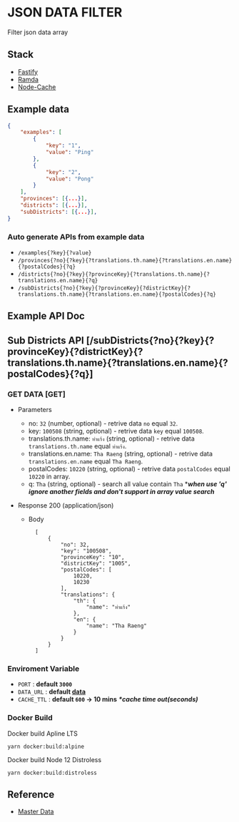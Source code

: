 # JSON DATA FILTER

Filter json data array 

## Stack

- [Fastify](https://www.fastify.io/)
- [Ramda](https://ramdajs.com/)
- [Node-Cache](https://www.npmjs.com/package/node-cache)


## Example data

``` json
{
    "examples": [
        {
            "key": "1",
            "value": "Ping"
        },
        {
            "key": "2",
            "value": "Pong"
        }
    ],
    "provinces": [{...}],
    "districts": [{...}],
    "subDistricts": [{...}],
}
```

### Auto generate APIs from example data

- `/examples{?key}{?value}`
- `/provinces{?no}{?key}{?translations.th.name}{?translations.en.name}{?postalCodes}{?q}`
- `/districts{?no}{?key}{?provinceKey}{?translations.th.name}{?translations.en.name}{?q}`
- `/subDistricts{?no}{?key}{?provinceKey}{?districtKey}{?translations.th.name}{?translations.en.name}{?postalCodes}{?q}`

## Example API Doc

## Sub Districts API [/subDistricts{?no}{?key}{?provinceKey}{?districtKey}{?translations.th.name}{?translations.en.name}{?postalCodes}{?q}]

### GET DATA [GET]

+ Parameters

    + no: `32` (number, optional) - retrive data `no` equal `32`.
    + key: `100508` (string, optional) - retrive data `key` equal `100508`.
    + translations.th.name: `ท่าแร้ง` (string, optional) - retrive data `translations.th.name` equal `ท่าแร้ง`.
    + translations.en.name: `Tha Raeng` (string, optional) - retrive data `translations.en.name` equal `Tha Raeng`.
    + postalCodes: `10220` (string, optional) - retrive data `postalCodes` equal `10220` in array.
    + q: `Tha` (string, optional) - search all value contain `Tha` *___when use 'q' ignore another fields and don't support in array value search___

+ Response 200 (application/json)

    + Body

            [
                {
                    "no": 32,
                    "key": "100508",
                    "provinceKey": "10",
                    "districtKey": "1005",
                    "postalCodes": [
                        10220,
                        10230
                    ],
                    "translations": {
                        "th": {
                            "name": "ท่าแร้ง"
                        },
                        "en": {
                            "name": "Tha Raeng"
                        }
                    }
                }
            ]

### Enviroment Variable

- `PORT` :  **default `3000`**
- `DATA_URL` :  **default [data](https://raw.githubusercontent.com/Jdemon/fastify-json-data-filter/main/resources/data.json)**
- `CACHE_TTL` :  **default `600` -> 10 mins** ___*cache time out(seconds)___

### Docker Build 

Docker build Apline LTS

``` shell
yarn docker:build:alpine
```

Docker build Node 12 Distroless

``` shell
yarn docker:build:distroless
```

## Reference

- [Master Data](https://github.com/ThepExcel/download/blob/master/ThepExcel-Thailand-Tambon.xlsx)